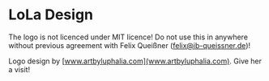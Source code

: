 # LoLa Design

The logo is not licenced under MIT licence!
Do not use this in anywhere without previous agreement with Felix Queißner (felix@ib-queissner.de)!

Logo design by [www.artbyluphalia.com](www.artbyluphalia.com). Give her a visit!
